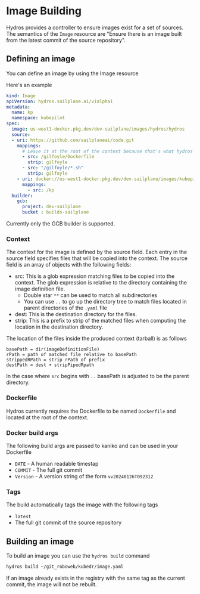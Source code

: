 # Image Building

Hydros provides a controller to ensure images exist for a set of sources. 
The semantics of the `Image` resource are 
"Ensure there is an image built from the latest commit of the source repository".

## Defining an image

You can define an image by using the Image resource

Here's an example

```yaml
kind: Image
apiVersion: hydros.sailplane.ai/v1alpha1
metadata:
  name: kp
  namespace: kubepilot
spec:
  image: us-west1-docker.pkg.dev/dev-sailplane/images/hydros/hydros
  source:
  - uri: https://github.com/sailplaneai/code.git
    mappings:
      # Leave it at the root of the context because that's what hydros will look for.
      - src: /gilfoyle/Dockerfile
        strip: gilfoyle
      - src: "/gilfoyle/*.sh"
        strip: gilfoyle
    - uri: docker://us-west1-docker.pkg.dev/dev-sailplane/images/kubepilot
      mappings:
        - src: /kp
  builder:
    gcb:
      project: dev-sailplane
      bucket : builds-sailplane
```

Currently only the GCB builder is supported.

### Context

The context for the image is defined by the source field. Each entry in the source field specifies files
that will be copied into the context. The source field is an array of objects with the following fields:

* src: This is a glob expression matching files to be copied into the context. The glob expression is relative to the
  directory containing the image definition file.
  * Double star `**` can be used to match all subdirectories
  * You can use `..` to go up the directory tree to match files located in parent directories of the `.yaml` file
* dest: This is the destination directory for the files. 
* strip: This is a prefix to strip of the matched files when computing the location in the destination directory. 

The location of the files inside the produced context (tarball) is as follows

```
basePath = dir(imageDefinitionFile)
rPath = path of matched file relative to basePath
strippedRPath = strip rPath of prefix 
destPath = dest + stripPipedRpath
```

In the case where `src` begins with `..` basePath is adjusted to be the parent directory.

### Dockerfile

Hydros currently requires the Dockerfile to be named `Dockerfile` and located at the root of the context.

### Docker build args

The following build args are passed to kaniko and can be used in your Dockerfile

* `DATE` - A human readable timestap
* `COMMIT` - The full git commit
* `Version` - A version string of the form `vv20240126T092312`

### Tags

The build automatically tags the image with the following tags

* `latest` 
*  The full git commit of the source repository

## Building an image

To build an image you can use the `hydros build` command

```bash
hydros build ~/git_roboweb/kubedr/image.yaml
```

If an image already exists in the registry with the same tag as the current commit, the image will not be rebuilt.